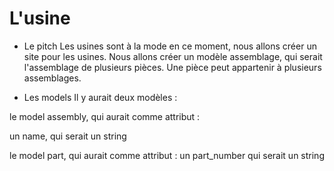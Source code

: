 # L'usine

* Le pitch
Les usines sont à la mode en ce moment, nous allons créer un site pour les usines. Nous allons créer un modèle assemblage, qui serait l'assemblage de plusieurs pièces. Une pièce peut appartenir à plusieurs assemblages.

* Les models
Il y aurait deux modèles :

le model assembly, qui aurait comme attribut :

un name, qui serait un string

le model part, qui aurait comme attribut :
un part_number qui serait un string
